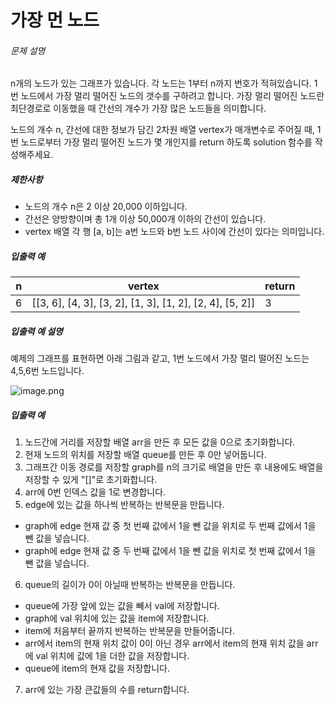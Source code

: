 # 가장 먼 노드
###### 문제 설명

n개의 노드가 있는 그래프가 있습니다. 각 노드는 1부터 n까지 번호가 적혀있습니다. 1번 노드에서 가장 멀리 떨어진 노드의 갯수를 구하려고 합니다. 가장 멀리 떨어진 노드란 최단경로로 이동했을 때 간선의 개수가 가장 많은 노드들을 의미합니다.

노드의 개수 n, 간선에 대한 정보가 담긴 2차원 배열 vertex가 매개변수로 주어질 때, 1번 노드로부터 가장 멀리 떨어진 노드가 몇 개인지를 return 하도록 solution 함수를 작성해주세요.

##### 제한사항

-   노드의 개수 n은 2 이상 20,000 이하입니다.
-   간선은 양방향이며 총 1개 이상 50,000개 이하의 간선이 있습니다.
-   vertex 배열 각 행 [a, b]는 a번 노드와 b번 노드 사이에 간선이 있다는 의미입니다.

##### 입출력 예
|n|vertex|return|
|--|--|--|
|6|[[3, 6], [4, 3], [3, 2], [1, 3], [1, 2], [2, 4], [5, 2]]|3|

##### 입출력 예 설명

예제의 그래프를 표현하면 아래 그림과 같고, 1번 노드에서 가장 멀리 떨어진 노드는 4,5,6번 노드입니다.

![image.png](https://grepp-programmers.s3.amazonaws.com/files/ybm/fadbae38bb/dec85ab5-0273-47b3-ba73-fc0b5f6be28a.png)

##### 입출력 예
1. 노드간에 거리를 저장할 배열 arr을 만든 후 모든 값을 0으로 초기화합니다.
2. 현재 노드의 위치를 저장할 배열 queue를 만든 후 0만 넣어둡니다.
3. 그래프간 이동 경로를 저장할 graph를 n의 크기로 배열을 만든 후 내용에도 배열을 저장할 수 있게 "[]"로 초기화합니다.
4. arr에 0번 인덱스 값을 1로 변경합니다.
5. edge에 있는 값을 하나씩 반복하는 반복문을 만듭니다.
 - graph에 edge 현재 값 중 첫 번째 값에서 1을 뺀 값을 위치로 두 번째 값에서 1을 뺀 값을 넣습니다.
 - graph에 edge 현재 값 중 두 번째 값에서 1을 뺀 값을 위치로 첫 번째 값에서 1을 뺀 값을 넣습니다.
 6. queue의 길이가 0이 아닐때 반복하는 반복문을 만듭니다.
  - queue에 가장 앞에 있는 값을 빼서 val에 저장합니다.
  - graph에 val 위치에 있는 값을 item에 저장합니다.
  - item에 처음부터 끝까지 반복하는 반복문을 만들어줍니다.
 - arr에서 item의 현재 위치 값이 0이 아닌 경우 arr에서 item의 현재 위치 값을 arr에 val 위치에 값에 1을 더한 값을 저장합니다.
 - queue에 item의 현재 값을 저장합니다.
7. arr에 있는 가장 큰값들의 수를 return합니다.